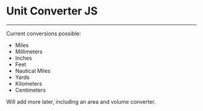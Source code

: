 # Unit Converter JS
___
Current conversions possible:
- Miles
- Millimeters
- Inches
- Feet
- Nautical Miles
- Yards
- Kilometers
- Centimeters

Will add more later, including an area and volume converter.
    

